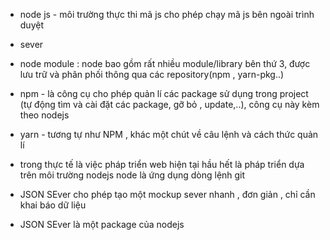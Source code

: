 - node js - môi trường thực thi mã js cho phép chạy mã js bên ngoài trình duyệt
- sever
- node module : node bao gồm rất nhiều module/library bên thứ 3, được lưu trữ và phân phối thông qua các repository(npm , yarn-pkg..)
- npm - là công cụ cho phép quản lí các package sử dụng trong project (tự động tìm và cài đặt các package, gỡ bỏ , update,..), công cụ này kèm theo nodejs
- yarn - tương tự như NPM , khác một chút về câu lệnh và cách thức quản lí
- trong thực tế là việc pháp triển web hiện tại hầu hết là pháp triển dựa trên môi trường nodejs
node là ứng dụng dòng lệnh git


- JSON SEver cho phép tạo một mockup sever nhanh , đơn giản , chỉ cần khai báo dữ liệu 
- JSON SEver là một package của nodejs
